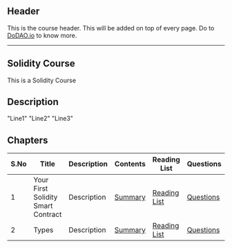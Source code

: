 ## Header
This is the course header. This will be added on top of every page. Do to [DoDAO.io](https://www.dodao.io) to know more.

 ---

 ## Solidity Course
 This is a Solidity Course
 
 ## Description
 "Line1" 
"Line2" 
"Line3"

 
 ## Chapters
 
 | S.No      | Title | Description |Contents |Reading List| Questions | Status | Completion Week |
 | ----------- | ----------- |----------- |----------- |----------- |----------- | ----------- | ----------- |
 | 1      | Your First Solidity Smart Contract | Description | [Summary](generated/summaries/chapter1.md) | [Reading List](generated/readings/chapter1.md) | [Questions](generated/questions/chapter1.md) | In Progress | July 30 |
 | 2      | Types | Description | [Summary](generated/summaries/chapter2.md) | [Reading List](generated/readings/chapter2.md) | [Questions](generated/questions/chapter2.md) | In Progress | July 18 | 
